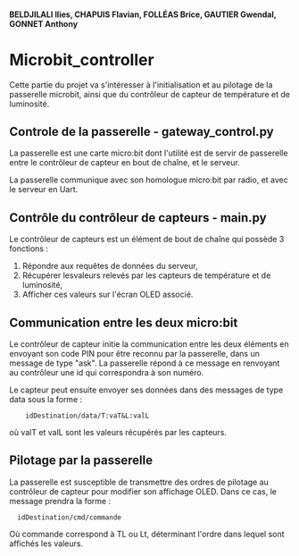 #### BELDJILALI Ilies, CHAPUIS Flavian, FOLLÉAS Brice, GAUTIER Gwendal, GONNET Anthony

# Microbit_controller

Cette partie du projet va s'intéresser à l'initialisation et au pilotage de la passerelle microbit, ainsi que du contrôleur de capteur de température et de luminosité.

## Controle de la passerelle - gateway_control.py

La passerelle est une carte micro:bit dont  l'utilité est de servir de passerelle entre le contrôleur de capteur en bout de chaîne, et le serveur. 

La passerelle communique avec son homologue micro:bit par radio, et avec le serveur en Uart.

## Contrôle du contrôleur de capteurs - main.py 

Le contrôleur de capteurs est un élément de bout de chaîne qui possède 3 fonctions :

1. Répondre aux requêtes de données du serveur,
2. Récupérer lesvaleurs relevés par les capteurs de température et de luminosité,
3. Afficher ces valeurs sur l'écran OLED associé. 

## Communication entre les deux micro:bit

Le contrôleur de capteur initie la communication entre les deux éléments en envoyant son code PIN pour être reconnu par la passerelle, dans un message de type "ask". 
La passerelle répond à ce message en renvoyant au contrôleur une id qui correspondra à son numéro.

Le capteur peut ensuite envoyer ses données dans des messages de type data sous la forme :
```
    idDestination/data/T:vaT&L:valL
```
où valT et valL sont les valeurs récupérés par les capteurs. 

## Pilotage par la passerelle 

La passerelle est susceptible de transmettre des ordres de pilotage au contrôleur de capteur pour modifier son affichage OLED. Dans ce cas, le message prendra la forme : 
```
  idDestination/cmd/commande
```
Où commande correspond à TL ou Lt, déterminant l'ordre dans lequel sont affichés les valeurs. 
